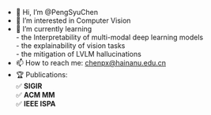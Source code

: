 - 👋 Hi, I’m @PengSyuChen
- 👀 I’m interested in Computer Vision
- 🌱 I’m currently learning
</br>       - the Interpretability of multi-modal deep learning models
</br>       - the explainability of vision tasks
</br>       - the mitigation of LVLM hallucinations
- 📫 How to reach me: [chenpx@hainanu.edu.cn](mailto:chenpx@hainanu.edu.cn)
- 🏆 Publications:
</br>       ✅ **SIGIR**
</br>       ✅ **ACM MM**
</br>       ✅ **IEEE ISPA**
